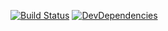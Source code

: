 [![Build Status](http://img.shields.io/travis/makotot/my-angular-bookmarks/master.svg?style=flat)](https://travis-ci.org/makotot/my-angular-bookmarks) [![DevDependencies](http://img.shields.io/david/dev/makotot/my-angular-bookmarks.svg?style=flat)](https://github.com/makotot/my-angular-bookmarks)
